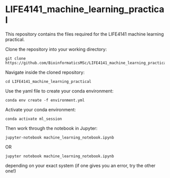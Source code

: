 # LIFE4141_machine_learning_practical

This repository contains the files required for the LIFE4141 machine learning practical.

Clone the repository into your working directory:

```
git clone https://github.com/BioinformaticsMSc/LIFE4141_machine_learning_practical.git
```

Navigate inside the cloned repository:

```
cd LIFE4141_machine_learning_practical
```


Use the yaml file to create your conda environment:

```
conda env create -f environment.yml
```

Activate your conda environment:

```
conda activate ml_session
```

Then work through the notebook in Jupyter:

```
jupyter-notebook machine_learning_notebook.ipynb
```
OR
```
jupyter notebook machine_learning_notebook.ipynb
```
depending on your exact system (if one gives you an error, try the other one!)

